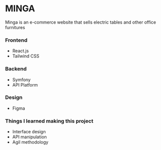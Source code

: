 
# MINGA

Minga is an e-commerce website that sells electric tables and other office furnitures

### Frontend

- React.js
- Tailwind CSS

### Backend

- Symfony
- API Platform

### Design
- Figma

### Things I learned making this project
- Interface design
- API manipulation 
- Agil methodology
